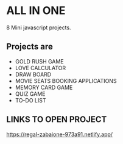 
# ALL IN ONE

8 Mini javascript projects.
## Projects are

- GOLD RUSH GAME
- LOVE CALCULATOR
- DRAW BOARD
- MOVIE SEATS BOOKING APPLICATIONS
- MEMORY CARD GAME
- QUIZ GAME
- TO-DO LIST



 

  



  
## LINKS TO OPEN PROJECT
https://regal-zabaione-973a91.netlify.app/
